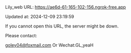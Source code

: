 Lily_web URL: https://ae6d-61-165-102-156.ngrok-free.app

Updated at: 2024-12-09 23:19:59

If you cannot open this URL, the server might be down.

Please contact: 

goley04@foxmail.com Or Wechat:GL_yeaH